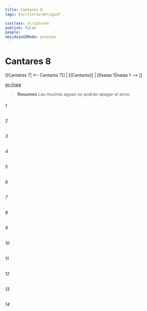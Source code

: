 ```yaml
---
title: Cantares 8
tags: Escrituras\AntiguoT

cssclass: scriptures
publish: false
people:
obsidianUIMode: preview
---
```


# Cantares 8
[[Cantares 7| <-- Cantares 7]] | [[Cantares]] | [[Isaías 1|Isaías 1 --> ]]

[en línea](https://churchofjesuschrist.org/study/scriptures/ot/song/8?lang=spa)

> __Resumen__
Las muchas aguas no podrán apagar el amor.

###### 1 


###### 2 


###### 3 


###### 4 


###### 5 


###### 6 


###### 7 


###### 8 


###### 9 


###### 10 


###### 11 


###### 12 


###### 13 


###### 14 



